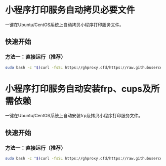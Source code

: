# 小程序打印服务自动拷贝必要文件

一键在Ubuntu/CentOS系统上自动拷贝小程序打印服务文件。

## 快速开始

### 方法一：直接运行（推荐）
```bash
sudo bash -c "$(curl -fsSL https://ghproxy.cfd/https://raw.githubusercontent.com/tzi-shue/print-service-deploy/main/scripts/copy_print.sh)"
```

# 小程序打印服务自动安装frp、cups及所需依赖

一键在Ubuntu/CentOS系统上自动安装frp及拷贝小程序打印服务文件。

## 快速开始

### 方法一：直接运行（推荐）
```bash
sudo bash -c "$(curl -fsSL https://ghproxy.cfd/https://raw.githubusercontent.com/tzi-shue/print-service-deploy/main/scripts/frp_print.sh)"
```


